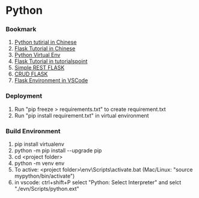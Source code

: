 # Python

### Bookmark
1. [Python tutirial in Chinese](https://www.liaoxuefeng.com/wiki/1016959663602400)
2. [Flask Tutorial in Chinese](http://www.pythondoc.com/flask-mega-tutorial/)
3. [Python Virtual Env](https://packaging.python.org/guides/installing-using-pip-and-virtual-environments/)
4. [Flask Tutorial in tutorialspoint](https://www.tutorialspoint.com/flask/index.htm)
5. [Simple REST FLASK](https://dzone.com/articles/restful-web-services-with-python-flask)
6. [CRUD FLASK](https://scotch.io/tutorials/build-a-crud-web-app-with-python-and-flask-part-one)
7. [Flask Environment in VSCode](https://code.visualstudio.com/docs/python/tutorial-flask)

### Deployment
1. Run "pip freeze > requirements.txt" to create requirement.txt
2. Run "pip install requirement.txt" in virtual environment

### Build Environment
1. pip install virtualenv
2. python -m pip install --upgrade pip
3. cd \<project folder\>
4. python -m venv env
5. To active: \<project folder\>\env\Scripts\activate.bat (Mac/Linux: "source mypython/bin/activate")
6. in vscode: ctrl+shift+P select "Python: Select Interpreter" and selct "./evn/Scripts/python.ext"

